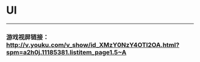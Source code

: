 # UI

--------------------

### 游戏视屏链接：http://v.youku.com/v_show/id_XMzY0NzY4OTI2OA.html?spm=a2h0j.11185381.listitem_page1.5~A
